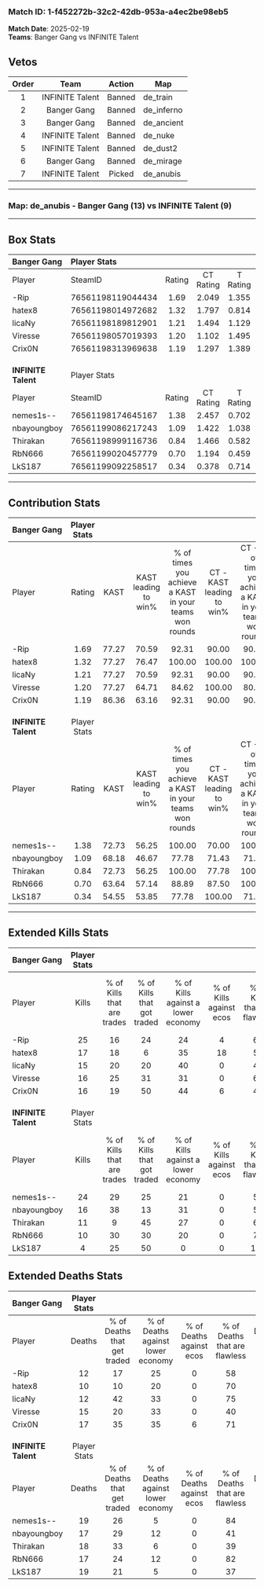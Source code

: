 ### Match ID: 1-f452272b-32c2-42db-953a-a4ec2be98eb5  
**Match Date**: 2025-02-19  
**Teams**: Banger Gang vs INFINITE Talent  

## Vetos  

| Order | Team | Action | Map |
| :---: | :--: | :----: | --- |
| 1 | INFINITE Talent | Banned | de_train |
| 2 | Banger Gang | Banned | de_inferno |
| 3 | Banger Gang | Banned | de_ancient |
| 4 | INFINITE Talent | Banned | de_nuke |
| 5 | INFINITE Talent | Banned | de_dust2 |
| 6 | Banger Gang | Banned | de_mirage |
| 7 | INFINITE Talent | Picked | de_anubis |

---  

### **Map**: de_anubis - Banger Gang (13) vs INFINITE Talent (9)  
---  

## Box Stats  

| **Banger Gang**     | Player Stats      |        |           |          |       |       |       |         |        |      |     |
| :- | :- | :-: | :-: | :-: | :-: | :-: | :-: | :-: | :-: | :-: | :-: |
| Player              | SteamID           | Rating | CT Rating | T Rating | KAST  |  ADR  | Kills | Assists | Deaths | K/D  | HS% |
| -Rip                | 76561198119044434 |  1.69  |   2.049   |  1.355   | 77.27 | 110.9 |  25   |    3    |   12   | 2.08 | 56  |
| hatex8              | 76561198014972682 |  1.32  |   1.797   |  0.814   | 77.27 | 77.6  |  17   |    5    |   10   | 1.70 | 64  |
| licaNy              | 76561198189812901 |  1.21  |   1.494   |  1.129   | 77.27 | 80.7  |  15   |    5    |   12   | 1.25 | 60  |
| Viresse             | 76561198057019393 |  1.20  |   1.102   |  1.495   | 77.27 | 85.5  |  16   |    7    |   15   | 1.07 | 56  |
| Crix0N              | 76561198313969638 |  1.19  |   1.297   |  1.389   | 86.36 | 76.2  |  16   |    8    |   17   | 0.94 | 68  |
|                     |                   |        |           |          |       |       |       |         |        |      |     |
|                     |                   |        |           |          |       |       |       |         |        |      |     |
|                     |                   |        |           |          |       |       |       |         |        |      |     |
| **INFINITE Talent** | Player Stats      |        |           |          |       |       |       |         |        |      |     |
| Player              | SteamID           | Rating | CT Rating | T Rating | KAST  |  ADR  | Kills | Assists | Deaths | K/D  | HS% |
| nemes1s--           | 76561198174645167 |  1.38  |   2.457   |  0.702   | 72.73 | 89.2  |  24   |    4    |   19   | 1.26 | 37  |
| nbayoungboy         | 76561199086217243 |  1.09  |   1.422   |  1.038   | 68.18 | 91.2  |  16   |    5    |   17   | 0.94 | 62  |
| Thirakan            | 76561198999116736 |  0.84  |   1.466   |  0.582   | 72.73 | 70.1  |  11   |    5    |   18   | 0.61 | 72  |
| RbN666              | 76561199020457779 |  0.70  |   1.194   |  0.459   | 63.64 | 50.7  |  10   |    6    |   17   | 0.59 | 60  |
| LkS187              | 76561199092258517 |  0.34  |   0.378   |  0.714   | 54.55 | 48.6  |   4   |    6    |   19   | 0.21 | 50  |
---  

## Contribution Stats  

| **Banger Gang**     | Player Stats |       |                      |                                                        |                           |                                                             |                          |                                                            |
| :- | :-: | :-: | :-: | :-: | :-: | :-: | :-: | :-: |
| Player              |    Rating    | KAST  | KAST leading to win% | % of times you achieve a KAST in your teams won rounds | CT - KAST leading to win% | CT - % of times you achieve a KAST in your teams won rounds | T - KAST leading to win% | T - % of times you achieve a KAST in your teams won rounds |
| -Rip                |     1.69     | 77.27 |        70.59         |                         92.31                          |           90.00           |                            90.00                            |          42.86           |                           100.00                           |
| hatex8              |     1.32     | 77.27 |        76.47         |                         100.00                         |          100.00           |                           100.00                            |          42.86           |                           100.00                           |
| licaNy              |     1.21     | 77.27 |        70.59         |                         92.31                          |           90.00           |                            90.00                            |          42.86           |                           100.00                           |
| Viresse             |     1.20     | 77.27 |        64.71         |                         84.62                          |          100.00           |                            80.00                            |          33.33           |                           100.00                           |
| Crix0N              |     1.19     | 86.36 |        63.16         |                         92.31                          |           90.00           |                            90.00                            |          33.33           |                           100.00                           |
|                     |              |       |                      |                                                        |                           |                                                             |                          |                                                            |
|                     |              |       |                      |                                                        |                           |                                                             |                          |                                                            |
|                     |              |       |                      |                                                        |                           |                                                             |                          |                                                            |
| **INFINITE Talent** | Player Stats |       |                      |                                                        |                           |                                                             |                          |                                                            |
| Player              |    Rating    | KAST  | KAST leading to win% | % of times you achieve a KAST in your teams won rounds | CT - KAST leading to win% | CT - % of times you achieve a KAST in your teams won rounds | T - KAST leading to win% | T - % of times you achieve a KAST in your teams won rounds |
| nemes1s--           |     1.38     | 72.73 |        56.25         |                         100.00                         |           70.00           |                           100.00                            |          33.33           |                           100.00                           |
| nbayoungboy         |     1.09     | 68.18 |        46.67         |                         77.78                          |           71.43           |                            71.43                            |          25.00           |                           100.00                           |
| Thirakan            |     0.84     | 72.73 |        56.25         |                         100.00                         |           77.78           |                           100.00                            |          28.57           |                           100.00                           |
| RbN666              |     0.70     | 63.64 |        57.14         |                         88.89                          |           87.50           |                           100.00                            |          16.67           |                           50.00                            |
| LkS187              |     0.34     | 54.55 |        53.85         |                         77.78                          |          100.00           |                            71.43                            |          25.00           |                           100.00                           |
---  

## Extended Kills Stats  

| **Banger Gang**     | Player Stats |                            |                            |                                    |                         |                              |                                 |                                       |                    |           |
| :- | :-: | :-: | :-: | :-: | :-: | :-: | :-: | :-: | :-: | :-: |
| Player              |    Kills     | % of Kills that are trades | % of Kills that got traded | % of Kills against a lower economy | % of Kills against ecos | % of Kills that are flawless | % of Kills that are close duels | % of Kills that are assisted by flash | Pistol Round Kills | AWP Kills |
| -Rip                |      25      |             16             |             24             |                 24                 |            4            |              68              |                4                |                   4                   |         3          |     0     |
| hatex8              |      17      |             18             |             6              |                 35                 |           18            |              53              |                0                |                   6                   |         0          |     0     |
| licaNy              |      15      |             20             |             20             |                 40                 |            0            |              47              |                7                |                   7                   |         3          |     7     |
| Viresse             |      16      |             25             |             31             |                 31                 |            0            |              63              |                6                |                   0                   |         3          |     0     |
| Crix0N              |      16      |             19             |             50             |                 44                 |            6            |              44              |               19                |                  13                   |         1          |     0     |
|                     |              |                            |                            |                                    |                         |                              |                                 |                                       |                    |           |
|                     |              |                            |                            |                                    |                         |                              |                                 |                                       |                    |           |
|                     |              |                            |                            |                                    |                         |                              |                                 |                                       |                    |           |
| **INFINITE Talent** | Player Stats |                            |                            |                                    |                         |                              |                                 |                                       |                    |           |
| Player              |    Kills     | % of Kills that are trades | % of Kills that got traded | % of Kills against a lower economy | % of Kills against ecos | % of Kills that are flawless | % of Kills that are close duels | % of Kills that are assisted by flash | Pistol Round Kills | AWP Kills |
| nemes1s--           |      24      |             29             |             25             |                 21                 |            0            |              58              |                4                |                   4                   |         2          |     8     |
| nbayoungboy         |      16      |             38             |             13             |                 31                 |            0            |              56              |                0                |                   0                   |         0          |     1     |
| Thirakan            |      11      |             9              |             45             |                 27                 |            0            |              64              |                9                |                   0                   |         1          |     0     |
| RbN666              |      10      |             30             |             30             |                 20                 |            0            |              70              |               10                |                   0                   |         1          |     0     |
| LkS187              |      4       |             25             |             50             |                 0                  |            0            |             125              |                0                |                   0                   |         0          |     0     |
## Extended Deaths Stats  

| **Banger Gang**     | Player Stats |                             |                                   |                          |                               |                            |                           |               |
| :- | :-: | :-: | :-: | :-: | :-: | :-: | :-: | :-: |
| Player              |    Deaths    | % of Deaths that get traded | % of Deaths against lower economy | % of Deaths against ecos | % of Deaths that are flawless | % of Deaths that are close | % of Deaths while blinded | Deaths to AWP |
| -Rip                |      12      |             17              |                25                 |            0             |              58               |             8              |             8             |       1       |
| hatex8              |      10      |             10              |                20                 |            0             |              70               |             0              |             0             |       2       |
| licaNy              |      12      |             42              |                33                 |            0             |              75               |             0              |             0             |       0       |
| Viresse             |      15      |             20              |                33                 |            0             |              40               |             13             |             0             |       2       |
| Crix0N              |      17      |             35              |                35                 |            6             |              71               |             0              |             0             |       4       |
|                     |              |                             |                                   |                          |                               |                            |                           |               |
|                     |              |                             |                                   |                          |                               |                            |                           |               |
|                     |              |                             |                                   |                          |                               |                            |                           |               |
| **INFINITE Talent** | Player Stats |                             |                                   |                          |                               |                            |                           |               |
| Player              |    Deaths    | % of Deaths that get traded | % of Deaths against lower economy | % of Deaths against ecos | % of Deaths that are flawless | % of Deaths that are close | % of Deaths while blinded | Deaths to AWP |
| nemes1s--           |      19      |             26              |                 5                 |            0             |              84               |             0              |             0             |       0       |
| nbayoungboy         |      17      |             29              |                12                 |            0             |              41               |             18             |             0             |       0       |
| Thirakan            |      18      |             33              |                 6                 |            0             |              39               |             0              |            17             |       4       |
| RbN666              |      17      |             24              |                12                 |            0             |              82               |             0              |             6             |       2       |
| LkS187              |      19      |             21              |                 5                 |            0             |              37               |             16             |             5             |       1       |
